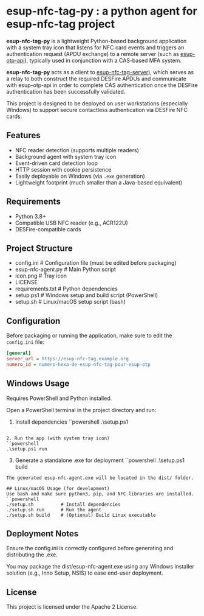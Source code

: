 # esup-nfc-tag-py : a python agent for esup-nfc-tag project

**esup-nfc-tag-py** is a lightweight Python-based background application with a system tray icon that listens for NFC card events and triggers an authentication request (APDU exchange) to a remote server (such as [esup-otp-api](https://github.com/EsupPortail/esup-otp-api)), typically used in conjunction with a CAS-based MFA system.

**esup-nfc-tag-py** acts as a client to [esup-nfc-tag-server](https://github.com/EsupPortail/esup-nfc-tag-server)), which serves as a relay to both construct the required DESFire APDUs and communicate with esup-otp-api in order to complete CAS authentication once the DESFire authentication has been successfully validated.

This project is designed to be deployed on user workstations (especially Windows) to support secure contactless authentication via DESFire NFC cards.

## Features

- NFC reader detection (supports multiple readers)
- Background agent with system tray icon
- Event-driven card detection loop
- HTTP session with cookie persistence
- Easily deployable on Windows (via `.exe` generation)
- Lightweight footprint (much smaller than a Java-based equivalent)

## Requirements

- Python 3.8+
- Compatible USB NFC reader (e.g., ACR122U)
- DESFire-compatible cards

## Project Structure

- config.ini # Configuration file (must be edited before packaging)
- esup-nfc-agent.py # Main Python script
- icon.png # Tray icon
- LICENSE
- requirements.txt # Python dependencies
- setup.ps1 # Windows setup and build script (PowerShell)
- setup.sh # Linux/macOS setup script (bash)


## Configuration

Before packaging or running the application, make sure to edit the `config.ini` file:

```ini
[general]
server_url = https://esup-nfc-tag.example.org
numero_id = numero-hexa-de-esup-nfc-tag-pour-esup-otp
```

## Windows Usage
Requires PowerShell and Python installed.

Open a PowerShell terminal in the project directory and run:

1. Install dependencies
``powershell
.\setup.ps1
```

2. Run the app (with system tray icon)
``powershell
.\setup.ps1 run
```

3. Generate a standalone .exe for deployment
``powershell
.\setup.ps1 build
```
The generated esup-nfc-agent.exe will be located in the dist/ folder.

## Linux/macOS Usage (for development)
Use bash and make sure python3, pip, and NFC libraries are installed.
``powershell
./setup.sh          # Install dependencies
./setup.sh run      # Run the agent
./setup.sh build    # (Optional) Build Linux executable
```

## Deployment Notes
Ensure the config.ini is correctly configured before generating and distributing the .exe.

You may package the dist/esup-nfc-agent.exe using any Windows installer solution (e.g., Inno Setup, NSIS) to ease end-user deployment.

## License
This project is licensed under the Apache 2 License.
